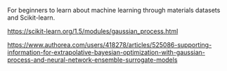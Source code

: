 For beginners to learn about machine learning through materials datasets and Scikit-learn.

https://scikit-learn.org/1.5/modules/gaussian_process.html

https://www.authorea.com/users/418278/articles/525086-supporting-information-for-extrapolative-bayesian-optimization-with-gaussian-process-and-neural-network-ensemble-surrogate-models
